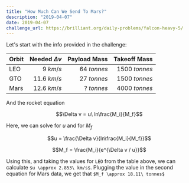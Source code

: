 ```yaml
---
title: "How Much Can We Send To Mars?"
description: "2019-04-07"
date: 2019-04-07
challenge_url: https://brilliant.org/daily-problems/falcon-heavy-5/
---
```


Let's start with the info provided in the challenge:

| Orbit | Needed $\Delta v$ | Payload Mass |   Takeoff Mass |
| :---- | ----------------: | -----------: | -------------: |
| LEO   |         $9\ km/s$ | $64\ tonnes$ | $1500\ tonnes$ |
| GTO   |      $11.6\ km/s$ | $27\ tonnes$ | $1500\ tonnes$ |
| Mars  |      $12.6\ km/s$ |  $?\ tonnes$ | $4000\ tonnes$ |

And the rocket equation

$$\Delta v = u\ ln\frac{M_i}{M_f}$$

Here, we can solve for $u$ and for $M_f$

$$u = \frac{\Delta v}{ln\frac{M_i}{M_f}}$$

$$M_f = \frac{M_i}{e^{\Delta v / u}}$$

Using this, and taking the values for `LEO` from the table above, we can calculate `$u \approx 2.853\ km/s$`. Plugging the value in the second equation for Mars data, we get that `$M_f \approx 18.11\ tonnes$`

